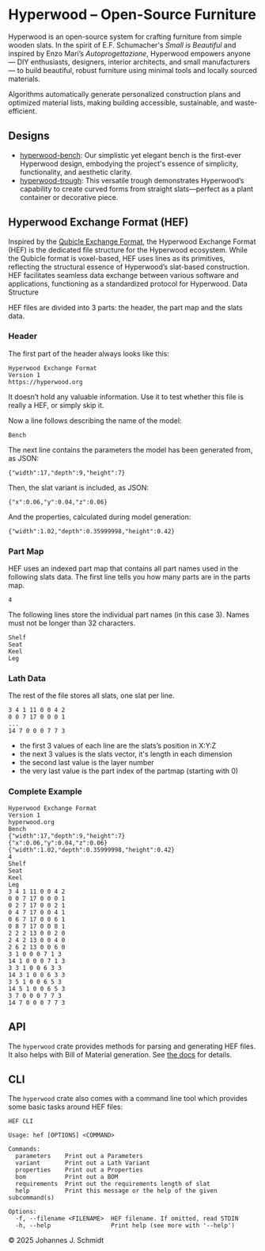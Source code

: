 # Hyperwood – Open-Source Furniture

Hyperwood is an open-source system for crafting furniture from simple wooden slats. In the spirit of E.F. Schumacher's _Small is Beautiful_ and inspired by Enzo Mari’s _Autoprogettazione_, Hyperwood empowers anyone — DIY enthusiasts, designers, interior architects, and small manufacturers — to build beautiful, robust furniture using minimal tools and locally sourced materials.

Algorithms automatically generate personalized construction plans and optimized material lists, making building accessible, sustainable, and waste-efficient.


## Designs

* [hyperwood-bench](https://github.com/jo/hyperwood-bench): Our simplistic yet elegant bench is the first-ever Hyperwood design, embodying the project's essence of simplicity, functionality, and aesthetic clarity.
* [hyperwood-trough](https://github.com/jo/hyperwood-trough): This versatile trough demonstrates Hyperwood’s capability to create curved forms from straight slats—perfect as a plant container or decorative piece.


## Hyperwood Exchange Format (HEF)

Inspired by the [Qubicle Exchange Format](https://getqubicle.com/qubicle/documentation/docs/file/qef/), the Hyperwood Exchange Format (HEF) is the dedicated file structure for the Hyperwood ecosystem. While the Qubicle format is voxel-based, HEF uses lines as its primitives, reflecting the structural essence of Hyperwood’s slat-based construction. HEF facilitates seamless data exchange between various software and applications, functioning as a standardized protocol for Hyperwood.
Data Structure

HEF files are divided into 3 parts: the header, the part map and the slats data.

### Header

The first part of the header always looks like this:
```
Hyperwood Exchange Format
Version 1
https://hyperwood.org
```

It doesn’t hold any valuable information. Use it to test whether this file is really a HEF, or simply skip it.

Now a line follows describing the name of the model:
```
Bench
```

The next line contains the parameters the model has been generated from, as JSON:
```
{"width":17,"depth":9,"height":7}
```

Then, the slat variant is included, as JSON:
```
{"x":0.06,"y":0.04,"z":0.06}
```

And the properties, calculated during model generation:
```
{"width":1.02,"depth":0.35999998,"height":0.42}
```

### Part Map

HEF uses an indexed part map that contains all part names used in the following slats data. The first line tells you how many parts are in the parts map.
```
4
```

The following lines store the individual part names (in this case 3). Names must not be longer than 32 characters.
```
Shelf
Seat
Keel
Leg
```

### Lath Data

The rest of the file stores all slats, one slat per line.
```
3 4 1 11 0 0 4 2
0 0 7 17 0 0 0 1
...
14 7 0 0 0 7 7 3
```

- the first 3 values of each line are the slats’s position in X:Y:Z
- the next 3 values is the slats vector, it's length in each dimension
- the second last value is the layer number
- the very last value is the part index of the partmap (starting with 0)

### Complete Example
```
Hyperwood Exchange Format
Version 1
hyperwood.org
Bench
{"width":17,"depth":9,"height":7}
{"x":0.06,"y":0.04,"z":0.06}
{"width":1.02,"depth":0.35999998,"height":0.42}
4
Shelf
Seat
Keel
Leg
3 4 1 11 0 0 4 2
0 0 7 17 0 0 0 1
0 2 7 17 0 0 2 1
0 4 7 17 0 0 4 1
0 6 7 17 0 0 6 1
0 8 7 17 0 0 8 1
2 2 2 13 0 0 2 0
2 4 2 13 0 0 4 0
2 6 2 13 0 0 6 0
3 1 0 0 0 7 1 3
14 1 0 0 0 7 1 3
3 3 1 0 0 6 3 3
14 3 1 0 0 6 3 3
3 5 1 0 0 6 5 3
14 5 1 0 0 6 5 3
3 7 0 0 0 7 7 3
14 7 0 0 0 7 7 3
```

## API
The `hyperwood` crate provides methods for parsing and generating HEF files. It also helps with Bill of Material generation. See [the docs](https://docs.rs/hyperwood/0.1.0/hyperwood/) for details.

## CLI
The `hyperwood` crate also comes with a command line tool which provides some basic tasks around HEF files:
```
HEF CLI

Usage: hef [OPTIONS] <COMMAND>

Commands:
  parameters    Print out a Parameters
  variant       Print out a Lath Variant
  properties    Print out a Properties
  bom           Print out a BOM
  requirements  Print out the requirements length of slat
  help          Print this message or the help of the given subcommand(s)

Options:
  -f, --filename <FILENAME>  HEF filename. If omitted, read STDIN
  -h, --help                 Print help (see more with '--help')
```

© 2025 Johannes J. Schmidt
